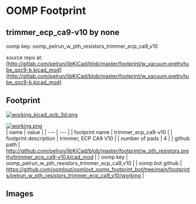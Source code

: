 # OOMP Footprint  
## trimmer_ecp_ca9-v10  by none  
  
oomp key: oomp_pelrun_w_pth_resistors_trimmer_ecp_ca9_v10  
  
source repo at: [http://gitlab.com/pelrun/libKiCad/blob/master/footprint/w_vacuum.pretty/tube_gzc9-b.kicad_mod](http://gitlab.com/pelrun/libKiCad/blob/master/footprint/w_vacuum.pretty/tube_gzc9-b.kicad_mod)  
## Footprint  
  
[![working_kicad_pcb_3d.png](working_kicad_pcb_3d_600.png)](working_kicad_pcb_3d.png)  
  
[![working.png](working_600.png)](working.png)  
| name | value | 
| --- | --- | 
| footprint name | trimmer_ecp_ca9-v10 | 
| footprint description | trimmer, ECP CA9 V10 | 
| number of pads | 4 | 
| github path | http://github.com/pelrun/libKiCad/blob/master/footprint/w_pth_resistors.pretty/trimmer_ecp_ca9-v10.kicad_mod | 
| oomp key | oomp_pelrun_w_pth_resistors_trimmer_ecp_ca9_v10 | 
| oomp bot github | https://github.com/oomlout/oomlout_oomp_footprint_bot/tree/main/footprints/pelrun_w_pth_resistors_trimmer_ecp_ca9_v10/working | 
## Images  
